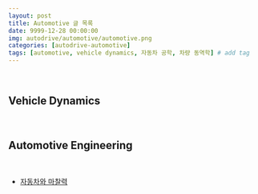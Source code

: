 ```yaml
---
layout: post
title: Automotive 글 목록
date: 9999-12-28 00:00:00
img: autodrive/automotive/automotive.png
categories: [autodrive-automotive] 
tags: [automotive, vehicle dynamics, 자동차 공학, 차량 동역학] # add tag
---
```


<br>

## **Vehicle Dynamics**

<br>

## **Automotive Engineering**

<br>

- [자동차와 마찰력](https://gaussian37.github.io/autodrive-automotive-friction/)